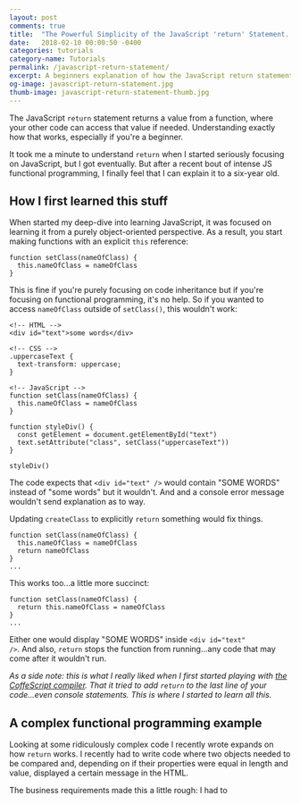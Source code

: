```yaml
---
layout: post
comments: true
title:  "The Powerful Simplicity of the JavaScript 'return' Statement...for beginners"
date:   2018-02-10 00:00:50 -0400
categories: tutorials
category-name: Tutorials
permalink: /javascript-return-statement/
excerpt: A beginners explanation of how the JavaScript return statement returns values outside of a function. Contains code samples.
og-image: javascript-return-statement.jpg
thumb-image: javascript-return-statement-thumb.jpg
---
```

The JavaScript <code>return</code> statement returns a value from a function, where your other code can access that value if needed. Understanding exactly how that works, especially if you're a beginner.

It took me a minute to understand <code>return</code> when I started seriously focusing on JavaScript, but I got eventually. But after a recent bout of intense JS functional programming, I finally feel that I can explain it to a six-year old.
<h2>How I first learned this stuff</h2>
When started my deep-dive into learning JavaScript, it was focused on learning it from a purely object-oriented perspective. As a result, you start making functions with an explicit <code>this</code> reference:
<pre><code class="language-javascript">function setClass(nameOfClass) {
  this.nameOfClass = nameOfClass
}
</code></pre>
This is fine if you're purely focusing on code inheritance but if you're focusing on functional programming, it's no help. So if you wanted to access <code>nameOfClass</code> outside of <code>setClass()</code>, this wouldn't work:

<pre><code class="language-javascript">&lt;!-- HTML -->
&lt;div id="text">some words&lt;/div>

&lt;!-- CSS -->
.uppercaseText {
  text-transform: uppercase;
}

&lt;!-- JavaScript -->
function setClass(nameOfClass) {
  this.nameOfClass = nameOfClass
}

function styleDiv() {
  const getElement = document.getElementById("text")
  text.setAttribute("class", setClass("uppercaseText"))
}

styleDiv()
</code></pre>
The code expects that <code>&lt;div id="text" /></code> would contain "SOME WORDS" instead of "some words" but it wouldn't. And and a console error message wouldn't send explanation as to way.

Updating <code>createClass</code> to explicitly <code>return</code> something would fix things.
<pre><code class="language-javascript">function setClass(nameOfClass) {
  this.nameOfClass = nameOfClass
  return nameOfClass
}
...
</code></pre>

This works too...a little more succinct:
<pre><code class="language-javascript">function setClass(nameOfClass) {
  return this.nameOfClass = nameOfClass
}
...
</code></pre>
Either one would display "SOME WORDS" inside <code>&lt;div id="text" /></code>. And also, <code>return</code> stops the function from running...any code that may come after it wouldn't run.

<em>As a side note: this is what I really liked when I first started playing with <a href="http://coffeescript.org/">the CoffeScript compiler</a>. That it tried to add <code>return</code> to the last line of your code...even console statements. This is where I started to learn all this.</em>
<h2>A complex functional programming example</h2>
Looking at some ridiculously complex code I recently wrote expands on how <code>return</code> works. I recently had to write code where two objects needed to be compared and, depending on if their properties were equal in length and value, displayed a certain message in the HTML.

The business requirements made this a little rough: I had to
